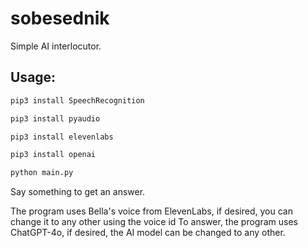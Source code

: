 ﻿# sobesednik
 
Simple AI interlocutor.
        
## Usage:
```bash
pip3 install SpeechRecognition

pip3 install pyaudio

pip3 install elevenlabs

pip3 install openai

python main.py
```

Say something to get an answer.

The program uses Bella's voice from ElevenLabs, if desired, you can change it to any other using the voice id
To answer, the program uses ChatGPT-4o, if desired, the AI model can be changed to any other.


